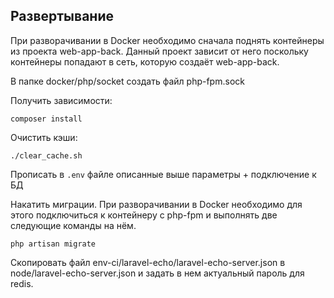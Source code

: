 ## Развертывание

При разворачивании в Docker необходимо сначала поднять контейнеры из проекта
web-app-back. Данный проект зависит от него поскольку контейнеры попадают
в сеть, которую создаёт web-app-back.

В папке docker/php/socket создать файл php-fpm.sock

Получить зависимости:

```
composer install
```

Очистить кэши:

```
./clear_cache.sh
```

Прописать в `.env` файле описанные выше параметры + подключение к БД

Накатить миграции. При разворачивании в Docker необходимо для этого подключиться
к контейнеру с php-fpm и выполнять две следующие команды на нём.

```
php artisan migrate
```

Скопировать файл env-ci/laravel-echo/laravel-echo-server.json
в node/laravel-echo-server.json
и задать в нем актуальный пароль для redis.
